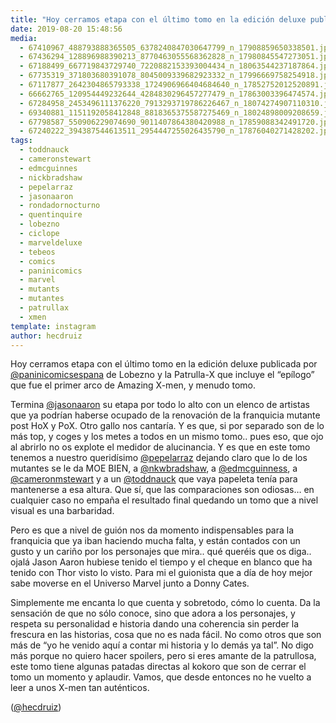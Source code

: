 ```yaml
---
title: "Hoy cerramos etapa con el último tomo en la edición deluxe publicada por @paninicomicsespana de Lobezno y la Patrulla-X que incluye el “epílogo” que fue el primer arco de Amazing X-men"
date: 2019-08-20 15:48:56
media: 
  - 67410967_488793888365505_6378240847030647799_n_17908859650338501.jpg
  - 67436294_128896988390213_8770463055568362828_n_17980845547273051.jpg
  - 67188499_667719843729740_7220882153393004434_n_18063544237187864.jpg
  - 67735319_371803680391078_8045009339682923332_n_17996669758254918.jpg
  - 67117877_2642304865793338_1724906966404684640_n_17852752012520891.jpg
  - 66662765_120954449232644_4284830296457277479_n_17863003396474574.jpg
  - 67284958_2453496111376220_7913293719786226467_n_18074274907110310.jpg
  - 69340881_1151192058412848_8818365375587275469_n_18024898009208659.jpg
  - 67798587_550906229074690_9011407864380420988_n_17859088342491720.jpg
  - 67240222_394387544613511_2954447255026435790_n_17876040271428202.jpg
tags: 
  - toddnauck
  - cameronstewart
  - edmcguinnes
  - nickbradshaw
  - pepelarraz
  - jasonaaron
  - rondadornocturno
  - quentinquire
  - lobezno
  - ciclope
  - marveldeluxe
  - tebeos
  - comics
  - paninicomics
  - marvel
  - mutants
  - mutantes
  - patrullax
  - xmen
template: instagram
author: hecdruiz
---
```


Hoy cerramos etapa con el último tomo en la edición deluxe publicada por [@paninicomicsespana](https://instagram.com/paninicomicsespana) de Lobezno y la Patrulla-X que incluye el “epílogo” que fue el primer arco de Amazing X-men, y menudo tomo.

Termina [@jasonaaron](https://instagram.com/jasonaaron) su etapa por todo lo alto con un elenco de artistas que ya podrían haberse ocupado de la renovación de la franquicia mutante post HoX y PoX. Otro gallo nos cantaría. Y es que, si por separado son de lo más top, y coges y los metes a todos en un mismo tomo.. pues eso, que ojo al abrirlo no os explote el medidor de alucinancia. Y es que en este tomo tenemos a nuestro queridísimo [@pepelarraz](https://instagram.com/pepelarraz) dejando claro que lo de los mutantes se le da MOE BIEN, a [@nkwbradshaw](https://instagram.com/nkwbradshaw), a [@edmcguinness](https://instagram.com/edmcguinness), a [@cameronmstewart](https://instagram.com/cameronmstewart) y a un [@toddnauck](https://instagram.com/toddnauck) que vaya papeleta tenía para mantenerse a esa altura. Que sí, que las comparaciones son odiosas… en cualquier caso no empaña el resultado final quedando un tomo que a nivel visual es una barbaridad.

Pero es que a nivel de guión nos da momento indispensables para la franquicia que ya iban haciendo mucha falta, y están contados con un gusto y un cariño por los personajes que mira.. qué queréis que os diga.. ojalá Jason Aaron hubiese tenido el tiempo y el cheque en blanco que ha tenido con Thor visto lo visto. Para mi el guionista que a día de hoy mejor sabe moverse en el Universo Marvel junto a Donny Cates.

Simplemente me encanta lo que cuenta y sobretodo, cómo lo cuenta. Da la sensación de que no sólo conoce, sino que adora a los personajes, y respeta su personalidad e historia dando una coherencia sin perder la frescura en las historias, cosa que no es nada fácil. No como otros que son más de “yo he venido aquí a contar mi historia y lo demás ya tal”. No digo más porque no quiero hacer spoilers, pero si eres amante de la patrullosa, este tomo tiene algunas patadas directas al kokoro que son de cerrar el tomo un momento y aplaudir. Vamos, que desde entonces no he vuelto a leer a unos X-men tan auténticos.

([@hecdruiz](https://instagram.com/hecdruiz))
